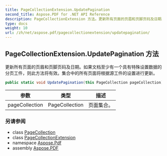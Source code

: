 ```yaml
---
title: PageCollectionExtension.UpdatePagination
second_title: Aspose.PDF for .NET API Reference
description: PageCollectionExtension 方法。更新所有页面的页眉和页脚页码及日期。如果文档至少有一个具有特殊设置数据的分页工件，则此方法将有效。集合中的所有页面将根据源工件的设置进行更新。
type: docs
weight: 10
url: /zh/net/aspose.pdf/pagecollectionextension/updatepagination/
---
```

## PageCollectionExtension.UpdatePagination 方法

更新所有页面的页眉和页脚页码及日期。如果文档至少有一个具有特殊设置数据的分页工件，则此方法将有效。集合中的所有页面将根据源工件的设置进行更新。

```csharp
public static void UpdatePagination(this PageCollection pageCollection)
```

| 参数 | 类型 | 描述 |
| --- | --- | --- |
| pageCollection | PageCollection | 页面集合。 |

### 另请参阅

* class [PageCollection](../../pagecollection/)
* class [PageCollectionExtension](../)
* namespace [Aspose.Pdf](../../../aspose.pdf/)
* assembly [Aspose.PDF](../../../)